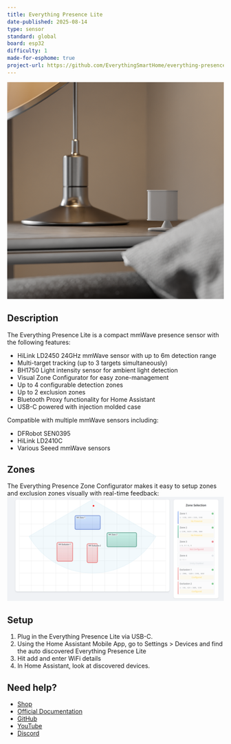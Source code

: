 ```yaml
---
title: Everything Presence Lite
date-published: 2025-08-14
type: sensor
standard: global
board: esp32
difficulty: 1
made-for-esphome: true
project-url: https://github.com/EverythingSmartHome/everything-presence-lite
---
```


![Everything Presence Lite](everything-presence-lite.png "Everything Presence Lite")

## Description

The Everything Presence Lite is a compact mmWave presence sensor with the following features:

- HiLink LD2450 24GHz mmWave sensor with up to 6m detection range
- Multi-target tracking (up to 3 targets simultaneously)
- BH1750 Light intensity sensor for ambient light detection
- Visual Zone Configurator for easy zone-management
- Up to 4 configurable detection zones
- Up to 2 exclusion zones
- Bluetooth Proxy functionality for Home Assistant
- USB-C powered with injection molded case

Compatible with multiple mmWave sensors including:
- DFRobot SEN0395
- HiLink LD2410C
- Various Seeed mmWave sensors

## Zones
The Everything Presence Zone Configurator makes it easy to setup zones and exclusion zones visually with real-time feedback:
![Everything Presence Lite Zone Configurator](everything-presence-lite-zone-configurator.png "Everything Presence Lite Zone Configurator")

## Setup

1. Plug in the Everything Presence Lite via USB-C.
2. Using the Home Assistant Mobile App, go to Settings > Devices and find the auto discovered Everything Presence Lite
3. Hit add and enter WiFi details
4. In Home Assistant, look at discovered devices.

## Need help?

- [Shop](https://shop.everythingsmart.io/products/everything-presence-lite)
- [Official Documentation](https://docs.everythingsmart.io/s/products/doc/everything-presence-lite-epl-ZVnBzYzuX2)
- [GitHub](https://github.com/EverythingSmartHome/everything-presence-lite)
- [YouTube](https://www.youtube.com/@EverythingSmartHome)
- [Discord](https://discord.everythingsmarthome.co.uk/)